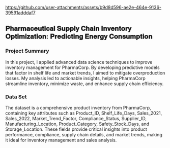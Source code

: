 
https://github.com/user-attachments/assets/b9d8d596-ae2e-464e-9136-39591adddaf7


## 𝐏𝐡𝐚𝐫𝐦𝐚𝐜𝐞𝐮𝐭𝐢𝐜𝐚𝐥 𝐒𝐮𝐩𝐩𝐥𝐲 𝐂𝐡𝐚𝐢𝐧 𝐈𝐧𝐯𝐞𝐧𝐭𝐨𝐫𝐲 𝐎𝐩𝐭𝐢𝐦𝐢𝐳𝐚𝐭𝐢𝐨𝐧: 𝐏𝐫𝐞𝐝𝐢𝐜𝐭𝐢𝐧𝐠 𝐄𝐧𝐞𝐫𝐠𝐲 𝐂𝐨𝐧𝐬𝐮𝐦𝐩𝐭𝐢𝐨𝐧
### Project Summary
In this project, I applied advanced data science techniques to improve inventory management for PharmaCorp. By developing predictive models that factor in shelf life and market trends, I aimed to mitigate overproduction losses. My analysis led to actionable insights, helping PharmaCorp streamline inventory, minimize waste, and enhance supply chain efficiency.
### Data Set
The dataset is a comprehensive product inventory from PharmaCorp, containing key attributes such as Product_ID, Shelf_Life_Days, Sales_2021, Sales_2022, Market_Trend_Factor, Compliance_Status, Supplier_ID, Manufacturing_Location, Product_Category, Safety_Stock_Days, and Storage_Location. These fields provide critical insights into product performance, compliance, supply chain details, and market trends, making it ideal for inventory management and sales analysis.
